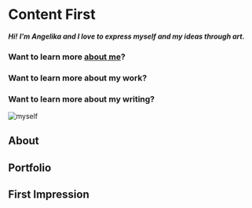 # Content First

***Hi!***
***I'm Angelika and I love to express myself and my ideas through art.***

### Want to learn more [about me](about.md)?

### Want to learn more about my work?

### Want to learn more about my writing?

![myself](images/girl-with-leaves.jpg)

## About 

## Portfolio

## First Impression

